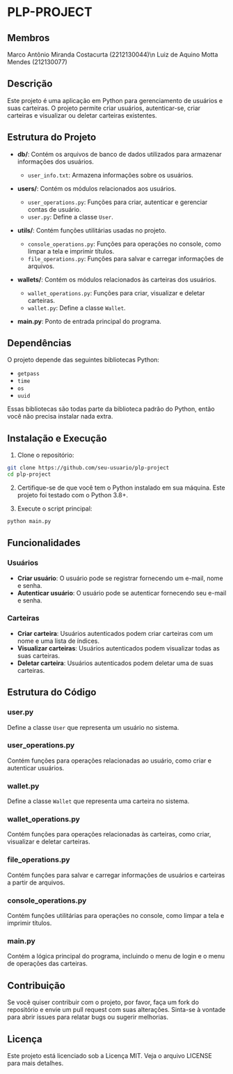 # PLP-PROJECT

## Membros

Marco Antônio Miranda Costacurta (2212130044)\n
Luiz de Aquino Motta Mendes (212130077)

## Descrição

Este projeto é uma aplicação em Python para gerenciamento de usuários e suas carteiras. O projeto permite criar usuários, autenticar-se, criar carteiras e visualizar ou deletar carteiras existentes.

## Estrutura do Projeto

- **db/**: Contém os arquivos de banco de dados utilizados para armazenar informações dos usuários.
  - `user_info.txt`: Armazena informações sobre os usuários.

- **users/**: Contém os módulos relacionados aos usuários.
  - `user_operations.py`: Funções para criar, autenticar e gerenciar contas de usuário.
  - `user.py`: Define a classe `User`.

- **utils/**: Contém funções utilitárias usadas no projeto.
  - `console_operations.py`: Funções para operações no console, como limpar a tela e imprimir títulos.
  - `file_operations.py`: Funções para salvar e carregar informações de arquivos.

- **wallets/**: Contém os módulos relacionados às carteiras dos usuários.
  - `wallet_operations.py`: Funções para criar, visualizar e deletar carteiras.
  - `wallet.py`: Define a classe `Wallet`.

- **main.py**: Ponto de entrada principal do programa.

## Dependências

O projeto depende das seguintes bibliotecas Python:

- `getpass`
- `time`
- `os`
- `uuid`

Essas bibliotecas são todas parte da biblioteca padrão do Python, então você não precisa instalar nada extra.

## Instalação e Execução

1. Clone o repositório:

```bash
git clone https://github.com/seu-usuario/plp-project
cd plp-project
```

2. Certifique-se de que você tem o Python instalado em sua máquina. Este projeto foi testado com o Python 3.8+.

3. Execute o script principal:

```bash
python main.py
```

## Funcionalidades

### Usuários

- **Criar usuário**: O usuário pode se registrar fornecendo um e-mail, nome e senha.
- **Autenticar usuário**: O usuário pode se autenticar fornecendo seu e-mail e senha.

### Carteiras

- **Criar carteira**: Usuários autenticados podem criar carteiras com um nome e uma lista de índices.
- **Visualizar carteiras**: Usuários autenticados podem visualizar todas as suas carteiras.
- **Deletar carteira**: Usuários autenticados podem deletar uma de suas carteiras.

## Estrutura do Código

### user.py

Define a classe `User` que representa um usuário no sistema.

### user_operations.py

Contém funções para operações relacionadas ao usuário, como criar e autenticar usuários.

### wallet.py

Define a classe `Wallet` que representa uma carteira no sistema.

### wallet_operations.py

Contém funções para operações relacionadas às carteiras, como criar, visualizar e deletar carteiras.

### file_operations.py

Contém funções para salvar e carregar informações de usuários e carteiras a partir de arquivos.

### console_operations.py

Contém funções utilitárias para operações no console, como limpar a tela e imprimir títulos.

### main.py

Contém a lógica principal do programa, incluindo o menu de login e o menu de operações das carteiras.

## Contribuição

Se você quiser contribuir com o projeto, por favor, faça um fork do repositório e envie um pull request com suas alterações. Sinta-se à vontade para abrir issues para relatar bugs ou sugerir melhorias.

## Licença

Este projeto está licenciado sob a Licença MIT. Veja o arquivo LICENSE para mais detalhes.